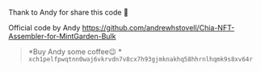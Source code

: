 Thank to Andy for share this code 🌱

Official code by Andy
https://github.com/andrewhstovell/Chia-NFT-Assembler-for-MintGarden-Bulk


> *Buy Andy some coffee😉 * <br/>
`xch1pelfpwqtnn0waj6vkrvdn7v8cx7h93gjmknakhq58hhrnlhqmk9s8xv64r`
